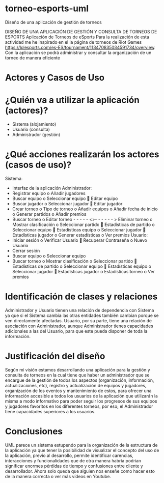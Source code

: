 # torneo-esports-uml
Diseño de una aplicación de gestión de torneos

DISEÑO DE UNA APLICACIÓN DE GESTIÓN Y CONSULTA DE TORNEOS DE ESPORTS
Aplicación de Torneos de eSports
Para la realización de esta actividad me he inspirado en el la página de torneos de Riot Games https://lolesports.com/es-ES/tournament/113470835034591734/overview.
Con la aplicación se podrá administrar y consultar la organización de un torneo de manera eficiente
# Actores y Casos de Uso
# ¿Quién va a utilizar la aplicación (actores)?
-	Sistema (alojamiento)
-	Usuario (consulta)
-	Administrador (gestión)
# ¿Qué acciones realizarán los actores (casos de uso)?
Sistema:
-	Interfaz de la aplicación
Administrador:
-	Registrar equipo
    o	Añadir jugadores
-	Buscar equipo
    o	Seleccionar equipo
	Editar equipo
-	Buscar jugador
    o	Seleccionar jugador
	Editar jugador
-	Crear torneo
    o	Tipo de torneo
    o	Añadir equipos
    o	Añadir fecha de inicio
    o	Generar partidos
    o	Añadir premios
-	Buscar torneo
    o	Editar torneo - - - - - <<exclude>>- - - - - - > Eliminar torneo
    o	Mostrar clasificación
    o	Seleccionar partido
	Estadísticas de partido
    o	Seleccionar equipo
	Estadísticas equipo
    o	Seleccionar jugador
	Estadísticas jugador
    o	Generar estadísticas
    o	Ver premios
Usuario:
-	Iniciar sesión
    o	Verificar Usuario
	Recuperar Contraseña
    o	Nuevo Usuario
-	Cerrar sesión
-	Buscar equipo
    o	Seleccionar equipo
-	Buscar torneo
    o	Mostrar clasificación
    o	Seleccionar partido
	Estadísticas de partido
    o	Seleccionar equipo
	Estadísticas equipo
    o	Seleccionar jugador
	Estadísticas jugador
    o	Estadísticas torneo
    o	Ver premios
# Identificación de clases y relaciones
Administrador y Usuario tienen una relación de dependencia con Sistema ya que si el Sistema cambia las otras entidades también cambian porque se ven directamente afectadas.
Usuario, por su parte, tiene una relación de asociación con Administrador, aunque Administrador tienes capacidades adicionales a las del Usuario, para que este pueda disponer de toda la información.
# Justificación del diseño
Según mi visión estamos desarrollando una aplicación para la gestión y consulta de torneos en la cual tiene que haber un administrador que se encargue de la gestión de todos los aspectos (organización, información, actualizaciones, etc), registro y actualización de equipos y jugadores, organización de los eventos y mantenimiento de estos, para ofrecer una información accesible a todos los usuarios de la aplicación que utilizarán la misma a modo informativo para poder seguir los progresos de sus equipos y jugadores favoritos en los diferentes torneos, por eso, el Administrador tiene capacidades superiores a los usuarios. 
# Conclusiones
UML parece un sistema estupendo para la organización de la estructura de la aplicación ya que tener la posibilidad de visualizar el concepto del uso de la aplicación, previo al desarrollo, permite identificar carencias, interacciones y funcionalidades que de otra manera habría podrían significar enormes pérdidas de tiempo y confusiones entre cliente y desarrollador. Ahora solo queda que alguien nos enseñe como hacer esto de la manera correcta o ver más vídeos en Youtube. 




